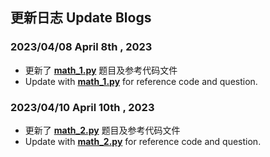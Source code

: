 ## 更新日志 Update Blogs
### **2023/04/08** **April 8th , 2023**  
* 更新了 **[math_1.py](https://github.com/MossDream/Discrete-Mathematics-Python/blob/main/Code/math_1.py)** 题目及参考代码文件  
* Update with **[math_1.py](https://github.com/MossDream/Discrete-Mathematics-Python/blob/main/Code/math_1.py)** for reference code and question.  

### **2023/04/10** **April 10th , 2023**  
* 更新了 **[math_2.py](https://github.com/MossDream/Discrete-Mathematics-Python/blob/main/Code/math_2.py)** 题目及参考代码文件  
* Update with **[math_2.py](https://github.com/MossDream/Discrete-Mathematics-Python/blob/main/Code/math_2.py)** for reference code and question.
